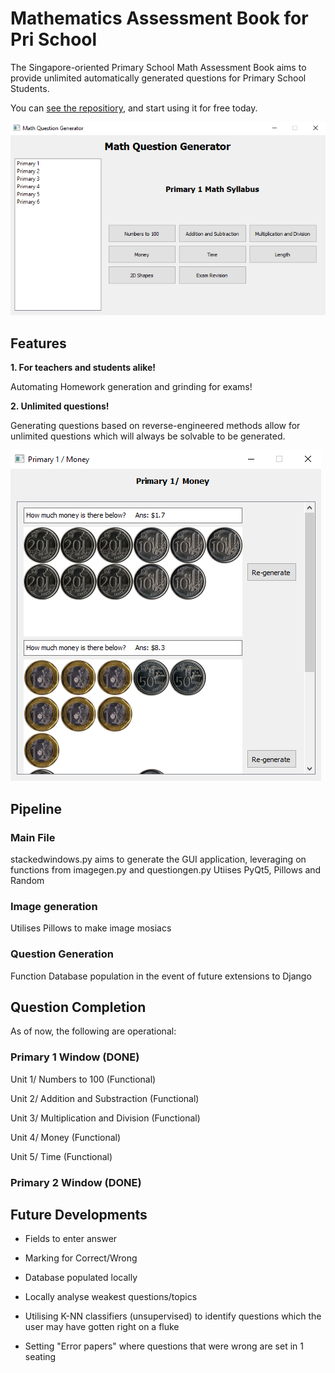 <h1> Mathematics Assessment Book for Pri School </h1>
The Singapore-oriented Primary School Math Assessment Book aims to provide unlimited automatically generated questions for Primary School Students.


You can [see the repositiory](https://github.com/porkboi/math-assess-book), and start using it for free today.

![Thumbnail of Landing Page](img1.png)

<h2> Features </h2>
<b>1. For teachers and students alike!</b>


Automating Homework generation and grinding for exams!

<b>2. Unlimited questions!</b>


Generating questions based on reverse-engineered methods allow for unlimited questions which will always be solvable to be generated.

![Thumbnail of Generation Page](img2.png)

<h2> Pipeline </h2>
<h3> Main File </h3>
stackedwindows.py aims to generate the GUI application, leveraging on functions from imagegen.py and questiongen.py
Utiises PyQt5, Pillows and Random

<h3> Image generation </h3>
Utilises Pillows to make image mosiacs

<h3> Question Generation </h3>
Function Database population in the event of future extensions to Django

<h2> Question Completion </h2>
As of now, the following are operational:

<h3> Primary 1 Window (DONE) </h3>

Unit 1/ Numbers to 100 (Functional)

Unit 2/ Addition and Substraction (Functional)

Unit 3/ Multiplication and Division (Functional)

Unit 4/ Money (Functional)

Unit 5/ Time (Functional)

<h3> Primary 2 Window (DONE) </h3>

<h2> Future Developments </h2>

- Fields to enter answer

- Marking for Correct/Wrong

- Database populated locally

- Locally analyse weakest questions/topics

- Utilising K-NN classifiers (unsupervised) to identify questions which the user may have gotten right on a fluke

- Setting "Error papers" where questions that were wrong are set in 1 seating
